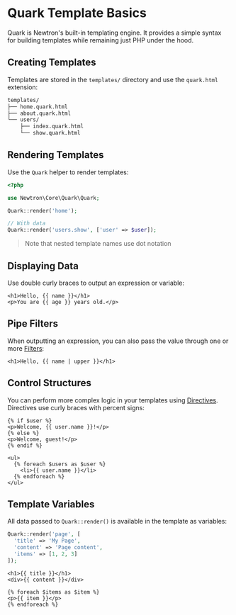 # Quark Template Basics

Quark is Newtron's built-in templating engine. It provides a simple syntax for building templates while remaining just PHP under the hood.

## Creating Templates

Templates are stored in the `templates/` directory and use the `quark.html` extension:

```bash
templates/
├── home.quark.html
├── about.quark.html
└── users/
    ├── index.quark.html
    └── show.quark.html
```

## Rendering Templates

Use the `Quark` helper to render templates:

```php
<?php

use Newtron\Core\Quark\Quark;

Quark::render('home');

// With data
Quark::render('users.show', ['user' => $user]);
```

> Note that nested template names use dot notation

## Displaying Data

Use double curly braces to output an expression or variable:

```twig
<h1>Hello, {{ name }}</h1>
<p>You are {{ age }} years old.</p>
```

## Pipe Filters

When outputting an expression, you can also pass the value through one or more [Filters](/quark/filters):

```twig
<h1>Hello, {{ name | upper }}</h1>
```

## Control Structures

You can perform more complex logic in your templates using [Directives](/quark/directives). Directives use curly braces with percent signs:

```twig
{% if $user %}
<p>Welcome, {{ user.name }}!</p>
{% else %}
<p>Welcome, guest!</p>
{% endif %}

<ul>
  {% foreach $users as $user %}
    <li>{{ user.name }}</li>
  {% endforeach %}
</ul>
```

## Template Variables

All data passed to `Quark::render()` is available in the template as variables:

```php
Quark::render('page', [
  'title' => 'My Page',
  'content' => 'Page content',
  'items' => [1, 2, 3]
]);
```

```twig
<h1>{{ title }}</h1>
<div>{{ content }}</div>

{% foreach $items as $item %}
<p>{{ item }}</p>
{% endforeach %}
```
